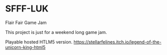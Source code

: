# SFFF-LUK
Flair Fair Game Jam

This project is just for a weekend long game jam.

Playable hosted HTLM5 version.
https://stellarfelines.itch.io/legend-of-the-unicorn-king-html5
